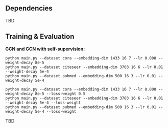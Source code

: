 ## Dependencies

TBD

## Training \& Evaluation

**GCN and GCN with self-supervision:**

```shell
python main.py --dataset cora --embedding-dim 1433 16 7 --lr 0.008 --weight-decay 8e-5
python main.py --dataset citeseer --embedding-dim 3703 16 6 --lr 0.01 --weight-decay 5e-4
python main.py --dataset pubmed --embedding-dim 500 16 3 --lr 0.01 --weight-decay 5e-4

python main.py --dataset cora --embedding-dim 1433 16 7 --lr 0.008 --weight-decay 8e-5 --loss-weight 0.5
python main.py --dataset citeseer --embedding-dim 3703 16 6 --lr 0.01 --weight-decay 5e-4 --loss-weight
python main.py --dataset pubmed --embedding-dim 500 16 3 --lr 0.01 --weight-decay 5e-4 --loss-weight
```

TBD

